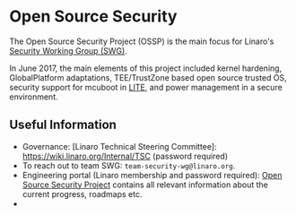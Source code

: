 # Open Source Security
The Open Source Security Project (OSSP) is the main focus for Linaro's [Security Working Group (SWG)](https://www.linaro.org/core/security/).

In June 2017, the main elements of this project included kernel hardening, GlobalPlatform adaptations, TEE/TrustZone based open source trusted OS, security support for mcuboot in [LITE](https://www.linaro.org/groups/lite/), and power management in a secure environment.

## Useful Information

- Governance: [Linaro Technical Steering Committee]: https://wiki.linaro.org/Internal/TSC (password required)
- To reach out to team SWG: `team-security-wg@linaro.org`.
- Engineering portal (Linaro membership and password required): [Open Source Security Project](https://collaborate.linaro.org/pages/viewpage.action?pageId=47843172) contains all relevant information about the current progress, roadmaps etc.
- [JIRA Team Kanban board]: https://projects.linaro.org/secure/RapidBoard.jspa?rapidView=134  
